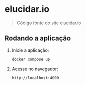 # elucidar.io

> Código fonte do site elucidar.io

## Rodando a aplicação

1. Inicie a aplicação:

    ```bash
    docker compose up
    ```

2. Acesse no navegador:

    ```bash
    http://localhost:4000
    ```
